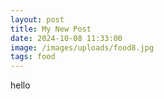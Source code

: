 ```yaml
---
layout: post
title: My New Post
date: 2024-10-08 11:33:00
image: /images/uploads/food8.jpg
tags: food
---
```

hello
